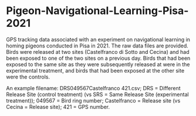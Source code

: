 # Pigeon-Navigational-Learning-Pisa-2021

GPS tracking data associated with an experiment on navigational learning in homing pigeons conducted in Pisa in 2021. 
The raw data files are provided. Birds were released at two sites (Castelfranco di Sotto and Cecina) and had been exposed to one of the two sites on a previous day.
Birds that had been exposed to the same site as they were subsequently released at were in the experimental treatment, and birds that had been exposed at the other site were the controls. 

An example filename: DRS049567Castelfranco 421.csv;
DRS = Different Release Site (control treatment) (vs SRS = Same Release Site (experimental treatment));
049567 = Bird ring number;
Castelfranco = Release site (vs Cecina = Release site);
421 = GPS number.
